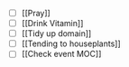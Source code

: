 - [ ] [[Pray]]
- [ ] [[Drink Vitamin]]
- [ ] [[Tidy up domain]]
- [ ] [[Tending to houseplants]]
- [ ] [[Check event MOC]]